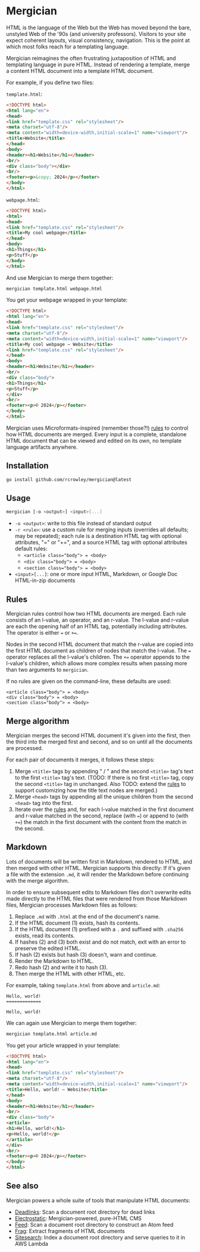 Mergician
=========

HTML is the language of the Web but the Web has moved beyond the bare, unstyled Web of the '90s (and university professors). Visitors to your site expect coherent layouts, visual consistency, navigation. This is the point at which most folks reach for a templating language.

Mergician reimagines the often frustrating juxtaposition of HTML and templating language in pure HTML. Instead of rendering a template, merge a content HTML document into a template HTML document.

For example, if you define two files:

`template.html`:

```html
<!DOCTYPE html>
<html lang="en">
<head>
<link href="template.css" rel="stylesheet"/>
<meta charset="utf-8"/>
<meta content="width=device-width,initial-scale=1" name="viewport"/>
<title>Website</title>
</head>
<body>
<header><h1>Website</h1></header>
<br/>
<div class="body"></div>
<br/>
<footer><p>&copy; 2024</p></footer>
</body>
</html>
```

`webpage.html`:

```html
<!DOCTYPE html>
<html>
<head>
<link href="template.css" rel="stylesheet"/>
<title>My cool webpage</title>
</head>
<body>
<h1>Things</h1>
<p>Stuff</p>
</body>
</html>
```

And use Mergician to merge them together:

```sh
mergician template.html webpage.html
```

You get your webpage wrapped in your template:

```html
<!DOCTYPE html>
<html lang="en">
<head>
<link href="template.css" rel="stylesheet"/>
<meta charset="utf-8"/>
<meta content="width=device-width,initial-scale=1" name="viewport"/>
<title>My cool webpage — Website</title>
<link href="template.css" rel="stylesheet"/>
</head>
<body>
<header><h1>Website</h1></header>
<br/>
<div class="body">
<h1>Things</h1>
<p>Stuff</p>
</div>
<br/>
<footer><p>© 2024</p></footer>
</body>
</html>
```

Mergician uses Microformats-inspired (remember those?!) [rules](#rules) to control how HTML documents are merged. Every input is a complete, standalone HTML document that can be viewed and edited on its own, no template language artifacts anywhere.

Installation
------------

```sh
go install github.com/rcrowley/mergician@latest
```

Usage
-----

```sh
mergician [-o <output>] <input>[...]
```

* `-o <output>`: write to this file instead of standard output
* `-r <rule>`: use a custom rule for merging inputs (overrides all defaults; may be repeated); each rule is a destination HTML tag with optional attributes, "=" or "+=", and a source HTML tag with optional attributes default rules:
    * `<article class="body"> = <body>`
    * `<div class="body"> = <body>`
    * `<section class="body"> = <body>`
* `<input>[...]`: one or more input HTML, Markdown, or Google Doc HTML-in-zip documents

Rules
-----

Mergician rules control how two HTML documents are merged. Each rule consists of an l-value, an operator, and an r-value. The l-value and r-value are each the opening half of an HTML tag, potentially including attributes. The operator is either `=` or `+=`.

Nodes in the second HTML document that match the r-value are copied into the first HTML document as children of nodes that match the l-value. The `=` operator replaces all the l-value's children. The `+=` operator appends to the l-value's children, which allows more complex results when passing more than two arguments to `mergician`.

If no rules are given on the command-line, these defaults are used:

```
<article class="body"> = <body>
<div class="body"> = <body>
<section class="body"> = <body>
```

Merge algorithm
---------------

Mergician merges the second HTML document it's given into the first, then the third into the merged first and second, and so on until all the documents are processed.

For each pair of documents it merges, it follows these steps:

1. Merge `<title>` tags by appending " / " and the second `<title>` tag's text to the first `<title>` tag's text. (TODO: If there is no first `<title>` tag, copy the second `<title>` tag in unchanged. Also TODO: extend the [rules](#rules) to support customizing how the title text nodes are merged.)
2. Merge `<head>` tags by appending all the unique children from the second `<head>` tag into the first.
3. Iterate over the [rules](#rules) and, for each l-value matched in the first document and r-value matched in the second, replace (with `=`) or append to (with `+=`) the match in the first document with the content from the match in the second.

Markdown
--------

Lots of documents will be written first in Markdown, rendered to HTML, and then merged with other HTML. Mergician supports this directly: If it's given a file with the extension `.md`, it will render the Markdown before continuing with the merge algorithm.

In order to ensure subsequent edits to Markdown files don't overwrite edits made directly to the HTML files that were rendered from those Markdown files, Mergician processes Markdown files as follows:

1. Replace `.md` with `.html` at the end of the document's name.
2. If the HTML document (1) exists, hash its contents.
3. If the HTML document (1) prefixed with a `.` and suffixed with `.sha256` exists, read its contents.
4. If hashes (2) and (3) both exist and do not match, exit with an error to preserve the edited HTML.
5. If hash (2) exists but hash (3) doesn't, warn and continue.
6. Render the Markdown to HTML.
7. Redo hash (2) and write it to hash (3).
8. Then merge the HTML with other HTML, etc.

For example, taking `template.html` from above and `article.md`:

```
Hello, world!
=============

Hello, world!
```

We can again use Mergician to merge them together:

```sh
mergician template.html article.md
```

You get your article wrapped in your template:

```html
<!DOCTYPE html>
<html lang="en">
<head>
<link href="template.css" rel="stylesheet"/>
<meta charset="utf-8"/>
<meta content="width=device-width,initial-scale=1" name="viewport"/>
<title>Hello, world! — Website</title>
</head>
<body>
<header><h1>Website</h1></header>
<br/> 
<div class="body">
<article>
<h1>Hello, world!</h1>
<p>Hello, world!</p>
</article>
</div>
<br/>
<footer><p>© 2024</p></footer>
</body>
</html>
```

See also
--------

Mergician powers a whole suite of tools that manipulate HTML documents:

* [Deadlinks](https://github.com/rcrowley/deadlinks): Scan a document root directory for dead links
* [Electrostatic](https://github.com/rcrowley/electrostatic): Mergician-powered, pure-HTML CMS
* [Feed](https://github.com/rcrowley/feed): Scan a document root directory to construct an Atom feed
* [Frag](https://github.com/rcrowley/frag): Extract fragments of HTML documents
* [Sitesearch](https://github.com/rcrowley/sitesearch): Index a document root directory and serve queries to it in AWS Lambda
